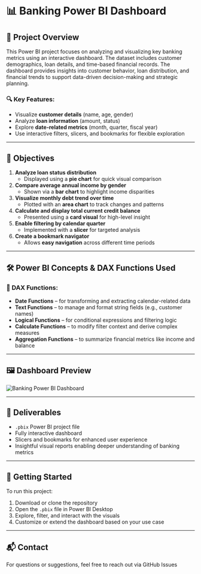 # 📊 Banking Power BI Dashboard

## 📁 Project Overview

This Power BI project focuses on analyzing and visualizing key banking metrics using an interactive dashboard. The dataset includes customer demographics, loan details, and time-based financial records. The dashboard provides insights into customer behavior, loan distribution, and financial trends to support data-driven decision-making and strategic planning.

### 🔍 Key Features:
- Visualize **customer details** (name, age, gender)
- Analyze **loan information** (amount, status)
- Explore **date-related metrics** (month, quarter, fiscal year)
- Use interactive filters, slicers, and bookmarks for flexible exploration

---

## 🎯 Objectives

1. **Analyze loan status distribution**  
   - Displayed using a **pie chart** for quick visual comparison  
2. **Compare average annual income by gender**  
   - Shown via a **bar chart** to highlight income disparities  
3. **Visualize monthly debt trend over time**  
   - Plotted with an **area chart** to track changes and patterns  
4. **Calculate and display total current credit balance**  
   - Presented using a **card visual** for high-level insight  
5. **Enable filtering by calendar quarter**  
   - Implemented with a **slicer** for targeted analysis  
6. **Create a bookmark navigator**  
   - Allows **easy navigation** across different time periods  

---

## 🛠️ Power BI Concepts & DAX Functions Used

### 🧠 DAX Functions:
- **Date Functions** – for transforming and extracting calendar-related data  
- **Text Functions** – to manage and format string fields (e.g., customer names)  
- **Logical Functions** – for conditional expressions and filtering logic  
- **Calculate Functions** – to modify filter context and derive complex measures  
- **Aggregation Functions** – to summarize financial metrics like income and balance  

---

## 🖼️ Dashboard Preview

![Banking Power BI Dashboard](./dashboard.png)

---

## 📎 Deliverables

- `.pbix` Power BI project file  
- Fully interactive dashboard  
- Slicers and bookmarks for enhanced user experience  
- Insightful visual reports enabling deeper understanding of banking metrics  

---

## 📌 Getting Started

To run this project:
1. Download or clone the repository  
2. Open the `.pbix` file in Power BI Desktop  
3. Explore, filter, and interact with the visuals  
4. Customize or extend the dashboard based on your use case  

---

## 📬 Contact

For questions or suggestions, feel free to reach out via GitHub Issues 
